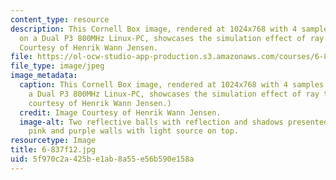 ```yaml
---
content_type: resource
description: This Cornell Box image, rendered at 1024x768 with 4 samples per pixel
  on a Dual P3 800MHz Linux-PC, showcases the simulation effect of ray tracing. Image
  Courtesy of Henrik Wann Jensen.
file: https://ol-ocw-studio-app-production.s3.amazonaws.com/courses/6-837-computer-graphics-fall-2012/5f970c2a425be1ab8a55e56b590e158a_6-837f12.jpg
file_type: image/jpeg
image_metadata:
  caption: This Cornell Box image, rendered at 1024x768 with 4 samples per pixel on
    a Dual P3 800MHz Linux-PC, showcases the simulation effect of ray tracing. (Image
    courtesy of Henrik Wann Jensen.)
  credit: Image Courtesy of Henrik Wann Jensen.
  image-alt: Two reflective balls with reflection and shadows presented in a box of
    pink and purple walls with light source on top.
resourcetype: Image
title: 6-837f12.jpg
uid: 5f970c2a-425b-e1ab-8a55-e56b590e158a
---
```

